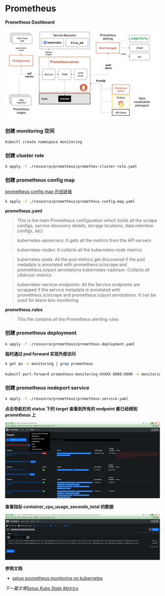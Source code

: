 # Prometheus

**Prometheus Dashboard**

![Prometheus Dashboard](/shot_screen/monitoring/prometheus-dashboard.png)

### 创建 monitoring 空间

```bash
kubectl create namespace monitoring
```

### 创建 cluster role

```bash
k apply -f ./resource/prometheus/promethes-cluster-role.yaml
```

### 创建 prometheus config map

[prometheus config map 在线链接](https://raw.githubusercontent.com/bibinwilson/kubernetes-prometheus/master/config-map.yaml)

```bash
k apply -f ./resource/prometheus/prometheus-config-map.yaml
```

**prometheus.yaml**

>This is the main Prometheus configuration which holds all the scrape configs, service discovery details, storage locations, data retention configs, etc)

>kubernetes-apiservers: It gets all the metrics from the API servers

>kubernetes-nodes: It collects all the kubernetes node metrics

>kubernetes-pods: All the pod metrics get discovered if the pod metadata is annotated with prometheus.io/scrape and prometheus.io/port annotations
>kubernetes-cadvisor: Collects all cAdvisor metrics

>kubernetes-service-endpoints: All the Service endpoints are scrapped if the service metadata is annotated with prometheus.io/scrape and prometheus.io/port annotations. It can be used for black-box monitoring

**prometheus.rules**
>This file contains all the Prometheus alerting rules

### 创建 prometheus deployment

```bash
k apply -f ./resource/prometheus/prometheus-deployment.yaml
```

**临时通过 pod forward 实现外部访问**

```bash
k get po -n monitoring | grep prometheus

kubectl port-forward prometheus-monitoring-XXXXX 8080:9090 -n monitoring
```

### 创建 prometheus nodeport service

```bash
k apply -f ./resource/prometheus/prometheus-service.yaml
```

**点击导航栏的 status 下的 target 查看到所有的 endpoint 都已经绑到 prometheus 上**

![promethes 页面](/shot_screen/monitoring/prometheus-web.png)

**查看指标 container_cpu_usage_seconds_total 的数据**

![promethes container_cpu_usage_seconds_total 指标](/shot_screen/monitoring/prometheus-container-cpu-usage-metric.png)


**参照文档**

- [setup prometheus monitoring on kubernetes](https://devopscube.com/setup-prometheus-monitoring-on-kubernetes/)


*下一篇文章[Setup Kube State Metrics](/monitor/02-setup-kube-state-metrics.md)*